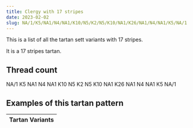 ```yaml
---
title: Clergy with 17 stripes
date: 2023-02-02
slug: NA/1/K5/NA1/N4/NA1/K10/N5/K2/N5/K10/NA1/K26/NA1/N4/NA1/K5/NA/1
---
```

This is a list of all the tartan sett variants with 17 stripes.

It is a 17 stripes tartan.


## Thread count
NA/1 K5 NA1 N4 NA1 K10 N5 K2 N5 K10 NA1 K26 NA1 N4 NA1 K5 NA/1

## Examples of this tartan pattern

| Tartan Variants |
|---------------|
